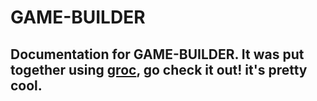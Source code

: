 # GAME-BUILDER

Documentation for GAME-BUILDER. It was put together using [groc][groc], go check it out! it's pretty cool.
-----------------------------------

[groc]: https://github.com/nevir/groc